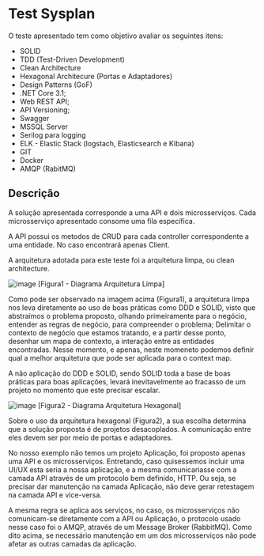 # Test Sysplan

O teste apresentado tem como objetivo avaliar os seguintes itens:

- SOLID
- TDD (Test-Driven Development)
- Clean Architecture
- Hexagonal Architecure (Portas e Adaptadores)
- Design Patterns (GoF)
- .NET Core 3.1;
- Web REST API;
- API Versioning;
- Swagger
- MSSQL Server
- Serilog para logging
- ELK - Elastic Stack (logstach, Elasticsearch e Kibana)
- GIT
- Docker
- AMQP (RabitMQ)

## Descrição

A solução apresentada corresponde a uma API e dois microsserviços.
Cada microsserviço apresentado consome uma fila específica.

A API possui os metodos de CRUD para cada controller correspondente 
a uma entidade. No caso encontrará apenas Client.

A arquitetura adotada para este teste foi a arquitetura limpa, ou clean architecture.

![image](https://user-images.githubusercontent.com/10169901/112555945-f25a6f80-8da7-11eb-8a5e-60e97b3a8d15.png)
 [Figura1 -  Diagrama Arquitetura Limpa]

Como pode ser observado na imagem acima (Figura1), a arquitetura limpa nos leva diretamente ao
uso de boas práticas como DDD e SOLID, visto que abstraímos o problema proposto, olhando primeiramente
para o negócio, entender as regras de negócio, para compreender o problema; Delimitar o contexto
de negócio que estamos tratando, e a partir desse ponto, desenhar um mapa de contexto, a interação
entre as entidades encontradas. Nesse momento, e apenas, neste momeneto podemos definir qual a melhor
arquitetura que pode ser aplicada para o context map.

A não aplicação do DDD e SOLID, sendo SOLID toda a base de boas práticas para boas aplicações,
levará inevitavelmente ao fracasso de um projeto no momento que este precisar escalar.

![image](https://user-images.githubusercontent.com/10169901/112558272-22f0d800-8dad-11eb-9457-2cac1752da60.png)
 [Figura2 -  Diagrama Arquitetura Hexagonal]

Sobre o uso da arquitetura hexagonal (Figura2), a sua escolha determina que a solução proposta é de
projetos desacoplados. A comunicação entre eles devem ser por meio de portas e adaptadores.

No nosso exemplo não temos um projeto Aplicação, foi proposto apenas uma API e os microsserviços.
Entretando, caso quisessemos incluir uma UI/UX esta seria a nossa aplicação, e a mesma comunicariasse
com a camada API através de um protocolo bem definido, HTTP. Ou seja, se precisar dar manutenção
na camada Aplicação, não deve gerar retestagem na camada API e vice-versa.

A mesma regra se aplica aos serviços, no caso, os microsserviços não comunicam-se diretamente com a API
ou Aplicação, o protocolo usado nesse caso foi o AMQP, através de um Message Broker (RabbitMQ).
Como dito acima, se necessário manutenção em um dos microsserviços não pode afetar as outras camadas da aplicação.






